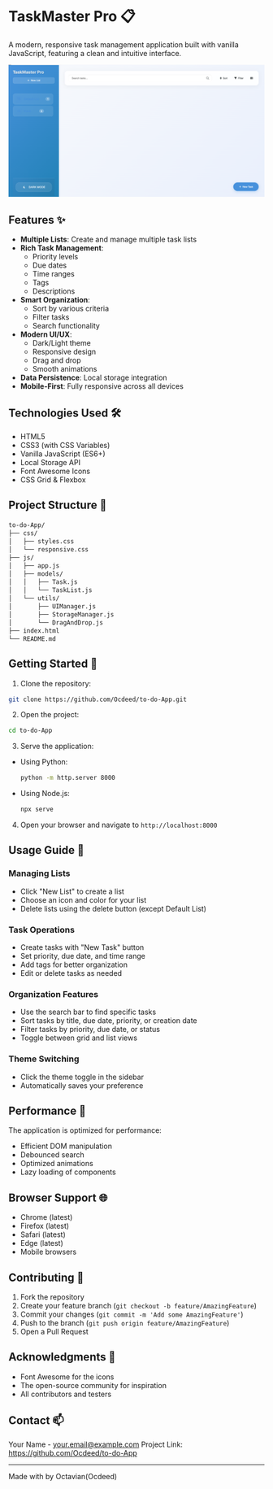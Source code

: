 # TaskMaster Pro 📋

A modern, responsive task management application built with vanilla JavaScript, featuring a clean and intuitive interface.

![TaskMaster Pro Screenshot](screenshots/main.png)

## Features ✨

- **Multiple Lists**: Create and manage multiple task lists
- **Rich Task Management**:
  - Priority levels
  - Due dates
  - Time ranges
  - Tags
  - Descriptions
- **Smart Organization**:
  - Sort by various criteria
  - Filter tasks
  - Search functionality
- **Modern UI/UX**:
  - Dark/Light theme
  - Responsive design
  - Drag and drop
  - Smooth animations
- **Data Persistence**: Local storage integration
- **Mobile-First**: Fully responsive across all devices

## Technologies Used 🛠️

- HTML5
- CSS3 (with CSS Variables)
- Vanilla JavaScript (ES6+)
- Local Storage API
- Font Awesome Icons
- CSS Grid & Flexbox

## Project Structure 📁

```
to-do-App/
├── css/
│   ├── styles.css
│   └── responsive.css
├── js/
│   ├── app.js
│   ├── models/
│   │   ├── Task.js
│   │   └── TaskList.js
│   └── utils/
│       ├── UIManager.js
│       ├── StorageManager.js
│       └── DragAndDrop.js
├── index.html
└── README.md
```

## Getting Started 🚀

1. Clone the repository:

```bash
git clone https://github.com/Ocdeed/to-do-App.git
```

2. Open the project:

```bash
cd to-do-App
```

3. Serve the application:

- Using Python:
  ```bash
  python -m http.server 8000
  ```
- Using Node.js:
  ```bash
  npx serve
  ```

4. Open your browser and navigate to `http://localhost:8000`

## Usage Guide 📖

### Managing Lists

- Click "New List" to create a list
- Choose an icon and color for your list
- Delete lists using the delete button (except Default List)

### Task Operations

- Create tasks with "New Task" button
- Set priority, due date, and time range
- Add tags for better organization
- Edit or delete tasks as needed

### Organization Features

- Use the search bar to find specific tasks
- Sort tasks by title, due date, priority, or creation date
- Filter tasks by priority, due date, or status
- Toggle between grid and list views

### Theme Switching

- Click the theme toggle in the sidebar
- Automatically saves your preference

## Performance 🚄

The application is optimized for performance:

- Efficient DOM manipulation
- Debounced search
- Optimized animations
- Lazy loading of components

## Browser Support 🌐

- Chrome (latest)
- Firefox (latest)
- Safari (latest)
- Edge (latest)
- Mobile browsers

## Contributing 🤝

1. Fork the repository
2. Create your feature branch (`git checkout -b feature/AmazingFeature`)
3. Commit your changes (`git commit -m 'Add some AmazingFeature'`)
4. Push to the branch (`git push origin feature/AmazingFeature`)
5. Open a Pull Request

## Acknowledgments 🙏

- Font Awesome for the icons
- The open-source community for inspiration
- All contributors and testers

## Contact 📫

Your Name - your.email@example.com
Project Link: https://github.com/Ocdeed/to-do-App

---

Made with by Octavian(Ocdeed)
